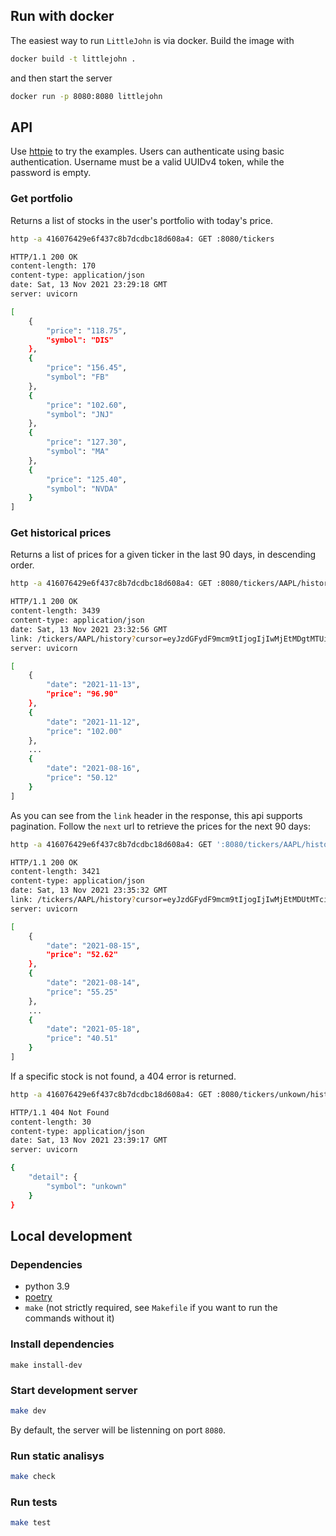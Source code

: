 ## Run with docker

The easiest way to run `LittleJohn` is via docker.
Build the image with

```sh
docker build -t littlejohn .
```

and then start the server

```sh
docker run -p 8080:8080 littlejohn
```

## API

Use [httpie](https://httpie.io/) to try the examples. Users can authenticate using basic authentication. Username must be a valid UUIDv4 token, while the password is empty.

### Get portfolio
Returns a list of stocks in the user's portfolio with today's price.

```sh
http -a 416076429e6f437c8b7dcdbc18d608a4: GET :8080/tickers 

HTTP/1.1 200 OK
content-length: 170
content-type: application/json
date: Sat, 13 Nov 2021 23:29:18 GMT
server: uvicorn

[
    {
        "price": "118.75",
        "symbol": "DIS"
    },
    {
        "price": "156.45",
        "symbol": "FB"
    },
    {
        "price": "102.60",
        "symbol": "JNJ"
    },
    {
        "price": "127.30",
        "symbol": "MA"
    },
    {
        "price": "125.40",
        "symbol": "NVDA"
    }
]
```

### Get historical prices

Returns a list of prices for a given ticker in the last 90 days, in descending order.

```sh
http -a 416076429e6f437c8b7dcdbc18d608a4: GET :8080/tickers/AAPL/history

HTTP/1.1 200 OK
content-length: 3439
content-type: application/json
date: Sat, 13 Nov 2021 23:32:56 GMT
link: /tickers/AAPL/history?cursor=eyJzdGFydF9mcm9tIjogIjIwMjEtMDgtMTUifQ==; rel="next"
server: uvicorn

[
    {
        "date": "2021-11-13",
        "price": "96.90"
    },
    {
        "date": "2021-11-12",
        "price": "102.00"
    },
    ...
    {
        "date": "2021-08-16",
        "price": "50.12"
    }
]
```

As you can see from the `link` header in the response, this api supports pagination.
Follow the `next` url to retrieve the prices for the next 90 days:

```sh
http -a 416076429e6f437c8b7dcdbc18d608a4: GET ':8080/tickers/AAPL/history?cursor=eyJzdGFydF9mcm9tIjogIjIwMjEtMDgtMTUifQ=='

HTTP/1.1 200 OK
content-length: 3421
content-type: application/json
date: Sat, 13 Nov 2021 23:35:32 GMT
link: /tickers/AAPL/history?cursor=eyJzdGFydF9mcm9tIjogIjIwMjEtMDUtMTcifQ==; rel="next"
server: uvicorn

[
    {
        "date": "2021-08-15",
        "price": "52.62"
    },
    {
        "date": "2021-08-14",
        "price": "55.25"
    },
    ...
    {
        "date": "2021-05-18",
        "price": "40.51"
    }
]
```

If a specific stock is not found, a 404 error is returned.

```sh
http -a 416076429e6f437c8b7dcdbc18d608a4: GET :8080/tickers/unkown/history

HTTP/1.1 404 Not Found
content-length: 30
content-type: application/json
date: Sat, 13 Nov 2021 23:39:17 GMT
server: uvicorn

{
    "detail": {
        "symbol": "unkown"
    }
}
```

## Local development

### Dependencies
- python 3.9
- [poetry](https://python-poetry.org/)
- `make` (not strictly required, see `Makefile` if you want to run the commands without it) 

### Install dependencies

```
make install-dev
```

### Start development server
```sh
make dev
```

By default, the server will be listenning on port `8080`.

### Run static analisys
```sh
make check
```

### Run tests
```sh
make test
```